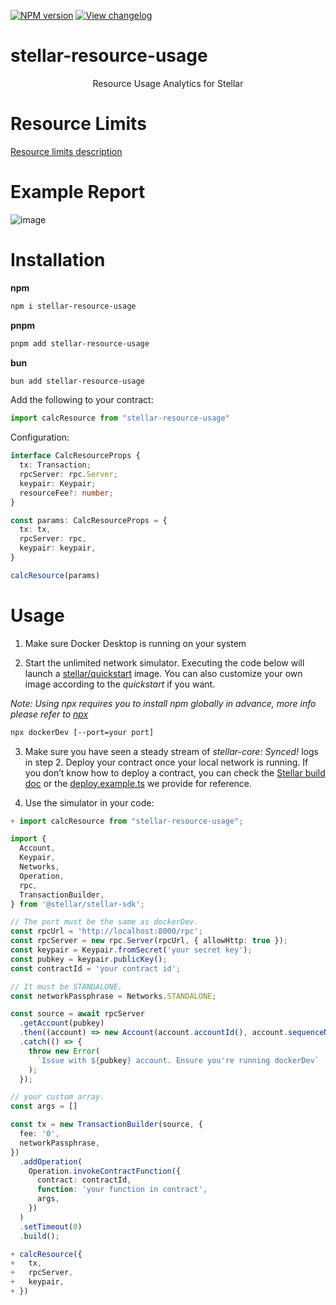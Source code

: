 

[![NPM version](https://img.shields.io/npm/v/stellar-resource-usage)](https://www.npmjs.com/package/stellar-resource-usage) 
[![View changelog](https://img.shields.io/badge/Explore%20Changelog-brightgreen)](https://github.com/57blocks/stellar-resource-usage-report-private/blob/main/CHANGELOG.md)


# stellar-resource-usage

<p align="center">
Resource Usage Analytics for Stellar
</p>

# Resource Limits
[Resource limits description](https://github.com/57blocks/stellar-resource-usage-report-private/blob/main/docs/RESOURCE_LIMITS_DESC.md)

# Example Report
![image](https://github.com/57blocks/stellar-resource-usage-report-private/blob/main/mockups/report.png)

# Installation

**npm**

```sh
npm i stellar-resource-usage
```

**pnpm**

```sh
pnpm add stellar-resource-usage
```

**bun**

```sh
bun add stellar-resource-usage
```

Add the following to your contract:

```ts
import calcResource from "stellar-resource-usage"
```

Configuration:

```ts
interface CalcResourceProps {
  tx: Transaction;
  rpcServer: rpc.Server;
  keypair: Keypair;
  resourceFee?: number;
}

const params: CalcResourceProps = {
  tx: tx,
  rpcServer: rpc,
  keypair: keypair,
}

calcResource(params)
```

# Usage

1. Make sure Docker Desktop is running on your system

2. Start the unlimited network simulator. Executing the code below will launch a [stellar/quickstart](https://github.com/stellar/quickstart) image. You can also customize your own image according to the *quickstart* if you want.

 _Note: Using npx requires you to install npm globally in advance, more info please refer to [npx](https://docs.npmjs.com/cli/v10/commands/npx)_

```sh
npx dockerDev [--port=your port]
```

3. Make sure you have seen a steady stream of *stellar-core: Synced!* logs in step 2. Deploy your contract once your local network is running. If you don’t know how to deploy a contract, you can check the [Stellar build doc](https://developers.stellar.org/docs/build/smart-contracts/getting-started) or the [deploy.example.ts](./deploy.example.ts) we provide for reference.

4. Use the simulator in your code:

```ts
+ import calcResource from "stellar-resource-usage";

import {
  Account,
  Keypair,
  Networks,
  Operation,
  rpc,
  TransactionBuilder,
} from '@stellar/stellar-sdk';

// The port must be the same as dockerDev.
const rpcUrl = 'http://localhost:8000/rpc';
const rpcServer = new rpc.Server(rpcUrl, { allowHttp: true });
const keypair = Keypair.fromSecret('your secret key');
const pubkey = keypair.publicKey();
const contractId = 'your contract id';

// It must be STANDALONE.
const networkPassphrase = Networks.STANDALONE; 

const source = await rpcServer
  .getAccount(pubkey)
  .then((account) => new Account(account.accountId(), account.sequenceNumber()))
  .catch(() => {
    throw new Error(
      `Issue with ${pubkey} account. Ensure you're running dockerDev`
    );
  });

// your custom array.
const args = []

const tx = new TransactionBuilder(source, {
  fee: '0',
  networkPassphrase,
})
  .addOperation(
    Operation.invokeContractFunction({
      contract: contractId,
      function: 'your function in contract',
      args,
    })
  )
  .setTimeout(0)
  .build();

+ calcResource({
+   tx,
+   rpcServer,
+   keypair,
+ })
```


